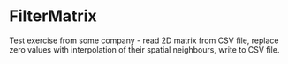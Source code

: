 # FilterMatrix
Test exercise from some company - read 2D matrix from CSV file, replace zero values with interpolation of their spatial neighbours, write to CSV file.
